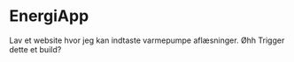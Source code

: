 # EnergiApp
Lav et website hvor jeg kan indtaste varmepumpe aflæsninger.
Øhh
Trigger dette et build?
